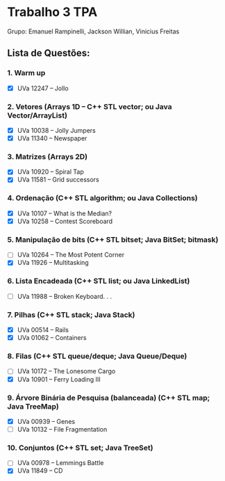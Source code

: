 # Trabalho 3 TPA

Grupo: Emanuel Rampinelli, Jackson Willian, Vinicius Freitas

## Lista de Questões:

### 1. Warm up
 - [x] UVa 12247 – Jollo
### 2. Vetores (Arrays 1D – C++ STL vector; ou Java Vector/ArrayList)
 - [x] UVa 10038 – Jolly Jumpers
 - [x] UVa 11340 – Newspaper
### 3. Matrizes (Arrays 2D)
 - [x] UVa 10920 – Spiral Tap
 - [x] UVa 11581 – Grid successors
### 4. Ordenação (C++ STL algorithm; ou Java Collections)
  - [x] UVa 10107 – What is the Median?
  - [x] UVa 10258 – Contest Scoreboard
### 5. Manipulação de bits (C++ STL bitset; Java BitSet; bitmask) 
  - [ ] UVa 10264 – The Most Potent Corner
  - [x] UVa 11926 – Multitasking
### 6. Lista Encadeada (C++ STL list; ou Java LinkedList)
  - [ ] UVa 11988 – Broken Keyboard. . .
### 7. Pilhas (C++ STL stack; Java Stack)
  - [x] UVa 00514 – Rails
  - [x] UVa 01062 – Containers
### 8. Filas (C++ STL queue/deque; Java Queue/Deque)
  - [ ] UVa 10172 – The Lonesome Cargo
  - [x] UVa 10901 – Ferry Loading III
### 9. Árvore Binária de Pesquisa (balanceada) (C++ STL map; Java TreeMap)
  - [x] UVa 00939 – Genes
  - [ ] UVa 10132 – File Fragmentation
### 10. Conjuntos (C++ STL set; Java TreeSet)
  - [ ] UVa 00978 – Lemmings Battle
  - [x] UVa 11849 – CD
